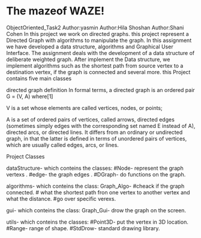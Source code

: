 # The mazeof WAZE!

ObjectOriented_Task2
Author:yasmin 
Author:Hila Shoshan
Author:Shani Cohen
In this project we work on directed graphs. 
this project represent a Directed Graph with algorithms to manipulate the graph. In this assignment we have developed a data structure, algorithms and Graphical User Interface. The assignment deals with the development of a data structure of deliberate weighted graph. After implement the Data structure, we implement algorithms such as the shortest path from source vertex to a destination vertex, if the graph is connected and several more. this Project contains five main classes

directed graph definition In formal terms, a directed graph is an ordered pair G = (V, A) where[1]

V is a set whose elements are called vertices, nodes, or points;

A is a set of ordered pairs of vertices, called arrows, directed edges (sometimes simply edges with the corresponding set named E instead of A), directed arcs, or directed lines. It differs from an ordinary or undirected graph, in that the latter is defined in terms of unordered pairs of vertices, which are usually called edges, arcs, or lines.

Project Classes

dataStructure- which conteins the classes: #Node- represent the graph vertexs .
                                           #edge- the graph edges .
                                           #DGraph- do functions on the graph.
                                           
                                           
algorithms-  which conteins the class: Graph_Algo-  #cheack if the graph connected.
                                                    # what the shortest path fron one vertex to another vertex and what the distance.
                                                    #go over specific verexs.
                                                     
gui- which conteins the class: Graph_Gui-  drow the graph on the screen.

utils- which conteins the classes: #Point3D- put the vertex in 3D location.
                                   #Range- range of shape.
                                   #StdDrow- standard drawing library.
